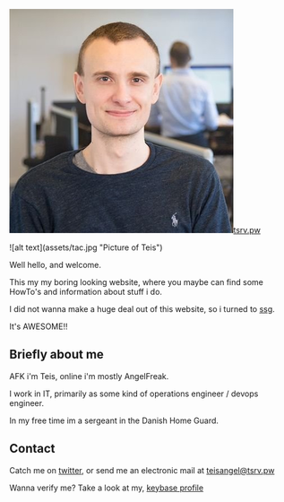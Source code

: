 <p class="title"><a href="https://tsrv.pw" class="h-card"><img src="assets/tac.jpg" class="avatar"><span class="p-name">tsrv.pw</span></a></p>
![alt text](assets/tac.jpg "Picture of Teis")

Well hello, and welcome.

This my my boring looking website, where you maybe can find some HowTo's and information about stuff i do.

I did not wanna make a huge deal out of this website, so i turned to [ssg](https://www.romanzolotarev.com/ssg.html).

It's AWESOME!!

## Briefly about me
AFK i'm Teis, online i'm mostly AngelFreak.

I work in IT, primarily as some kind of operations engineer / devops engineer.

In my free time im a sergeant in the Danish Home Guard.

## Contact
Catch me on <a href="https://twitter.com/Teis_Angel">twitter</a>, or send me an electronic mail at <a href="mailto:teisangel@tsrv.pw" target="_blank">teisangel@tsrv.pw</a>

Wanna verify me? Take a look at my, <a href="https://keybase.io/angelfreak">keybase profile</a>
